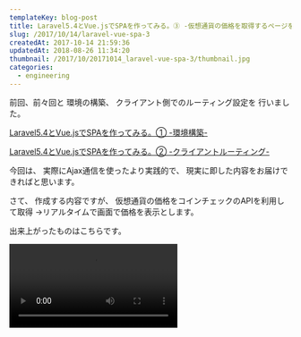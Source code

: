 ```yaml
---
templateKey: blog-post
title: Laravel5.4とVue.jsでSPAを作ってみる。③ -仮想通貨の価格を取得するページを作ってみる-
slug: /2017/10/14/laravel-vue-spa-3
createdAt: 2017-10-14 21:59:36
updatedAt: 2018-08-26 11:34:20
thumbnail: /2017/10/20171014_laravel-vue-spa-3/thumbnail.jpg
categories:
  - engineering
---
```


前回、前々回と
環境の構築、
クライアント側でのルーティング設定を
行いました。

<a href="/2017/10/11/laravel-vue-spa-1/">Laravel5.4とVue.jsでSPAを作ってみる。① -環境構築-</a>

<a href="/2017/10/11/laravel-vue-spa-2/">Laravel5.4とVue.jsでSPAを作ってみる。② -クライアントルーティング-</a>

今回は、
実際にAjax通信を使ったより実践的で、
現実に即した内容をお届けできればと思います。

さて、
作成する内容ですが、
仮想通貨の価格をコインチェックのAPIを利用して取得
→リアルタイムで画面で価格を表示とします。

出来上がったものはこちらです。

<video src="https://s3-ap-northeast-1.amazonaws.com/statics.ver-1-0.net/uploads/2017/10/20171014_laravel-vue-spa-3/spa-sample-step2.mp4" controls/>

コインチェックのAPIを利用して、
実に14種類の仮想通貨のレートを確認できるようにしています。

内部でやっていることは
1. 同サーバDB内の仮想通貨の一覧を取得
2. 1.のそれぞれの仮想通貨に関して価格を取得
です。

<div class="adsense-double-rect"></div>
<h2 class="chapter">同サーバDB内の仮想通貨の一覧を取得</h2>

マイグレーションを書いてDB
に仮想通貨の情報を登録します。

```php

use Illuminate\Support\Facades\Schema;
use Illuminate\Database\Schema\Blueprint;
use Illuminate\Database\Migrations\Migration;
use App\Models\Currency;

class CreateCurrencies extends Migration
{
  /**
   * Run the migrations.
   *
   * @return void
   */
  public function up()
  {
    Schema::create('currencies', function (Blueprint $table) {
      $table->increments('id');
      $table->string('key');
      $table->string('name_ja');
      $table->string('name_en');
      $table->timestamps();
    });

    $data = [
      ['key' => 'btc','name_ja' => 'ビットコイン' , 'name_en' => 'BitCoin'],
      ['key' => 'bch','name_ja' => 'ビットコインキャッシュ' , 'name_en' => 'BitCoinCash'],
      ['key' => 'eth','name_ja' => 'イーサリアム' , 'name_en' => 'Etherium'],
      ['key' => 'etc','name_ja' => 'イーサリアムクラシック' , 'name_en' => 'Etherium Classic'],
      ['key' => 'dao','name_ja' => 'DAO' , 'name_en' => 'DAO'],
      ['key' => 'lsk','name_ja' => 'リスクコイン' , 'name_en' => 'BitCoin'],
      ['key' => 'fct','name_ja' => 'ファクトム' , 'name_en' => 'Factom'],
      ['key' => 'xmr','name_ja' => 'モネロ' , 'name_en' => 'Monero'],
      ['key' => 'rep','name_ja' => 'オーガー' , 'name_en' => 'Augur'],
      ['key' => 'xrp','name_ja' => 'リップル' , 'name_en' => 'Ripple'],
      ['key' => 'zec','name_ja' => 'ジーキャッシュ' , 'name_en' => 'Zcach'],
      ['key' => 'xem','name_ja' => 'ネム' , 'name_en' => 'Xem'],
      ['key' => 'ltc','name_ja' => 'ライトコイン' , 'name_en' => 'Litecoin'],
      ['key' => 'dash','name_ja' => 'DASH' , 'name_en' => 'DASH'],
    ];
    Currency::insert($data);
  }

  /**
   * Reverse the migrations.
   *
   * @return void
   */
  public function down()
  {
    Schema::drop('currencies');
  }
}

```

マイグレーション実行
```bash
php aritsan migrate
```
これでDatabaseの準備はできたので、
これをAjaxでとってきて表示させるまでやりましょう。

APIのルーティング設定。

routes/api.php
```php
<?php use Illuminate\Http\Request;
 use App\Models\Currency;
use GuzzleHttp\Client;
Route::group(['middleware' => 'api'], function() {
  Route::get('currencies',  function() {
    $obj = new Currency();
    $result = $obj->all();
    return json_encode($result);
  });
});

```

これで /api/currenciesにアクセスすると、
json形式の仮想通貨の情報を取得できるようになります。
（ルーティングファイルに処理を書くという。。まあチュートリアルでもやってたし。。）
お次は表示するVueコンポーネントです。

```markup
<template>
  <div class="container">
    <div class="row">
      <div class="col-md-8 col-md-offset-2">
        <div class="panel panel-default">
          <div class="panel-heading">Crypto Currencies</div>

          <div class="panel-body">
            <p>{{message}}</p>
            <ul class="list-unstyled" v-if="is_init">
              <li v-for="(currency, key) in currencies" >
                <span v-on:click="loading">
                  <router-link :to="{ path: '/currencies/' + currency.key }" >{{currency.name_ja}} / {{currency.name_en}}</router-link>
                </span>
              </li>
            </ul>
          </div>
        </div>
      </div>
    </div>
  </div>
</template>

<script>
export default {
  created() {
    this.fetchCurrencies(),
  },
  data() {
    return {
      is_init: false,
      message: "Fetching Data..."
    }
  },
  methods: {
    loading(){
      this.is_loading = true;
      this.message = "Fetching Data...";
    },
    fetchCurrencies() {
      axios.get('/api/currencies')
      .then(res =>  {
        this.currencies = res.data;
        this.is_loading = false;
        this.is_init = true;
        this.message = "";
      });
    }
}
</script>

```

ここまででとりあえず、仮想通貨の一覧を取得はできて、
Ajax通信も使えています。

<img class="post-image" src="https://s3-ap-northeast-1.amazonaws.com/statics.ver-1-0.net/uploads/2017/10/20171014_laravel-vue-spa-3/demo.png" alt="demo"/>

が、ここまでだとリアルタイムに価格を表示していく！！
というSPAの面白さみたいなものがないので、
さらにそれぞれの価格を取得するように修正していきます。

<h2 class="chapter">APIで仮想通貨の価格を取得する</h2>

APIはこちらのコインチェックのAPIを使用します。
<a href="https://coincheck.com/ja/documents/exchange/api">https://coincheck.com/ja/documents/exchange/api</a>

価格設定の部分のAPIのルーティングを設定します。
routes/api.phpに以下のルーティングを設定します。

```php
Route::get('rate/{currency}',  function($currency) {
        $res = [ 'currency' => $currency ,'btc' => 0 , 'jpy' => 0 ];
        if ( $res['currency'] === ''){
            $res['currency'] = 'btc';
        }
        $client = new Client();
        $url = "https://coincheck.com/api/rate/${currency}_jpy";
        $response = $client->request('GET',$url);
        $res['jpy'] = json_decode($response->getBody())->rate;

        if($currency != 'btc'){
            $url = "https://coincheck.com/api/rate/${currency}_btc";
            $response = $client->request('GET',$url);
            $res['btc'] = json_decode($response->getBody())->rate;
        }

        if ($response->getStatusCode() === 200) {
            return response()->json($res);
        } else {
            return json_encode(['error']);
        }
    });

```
ここでは、
仮想通貨の円建て、ビットコイン建てのレートを取得して
返却しています。

次に、Index.vueのhtml部分に以下のタグを追加し、
```markup
<div class="row">
    <div class="col-md-8 col-md-offset-2">
    <div class="panel panel-default">
      <div class="panel-heading">Crypto Currency Rate</div>

      <div class="panel-body">
      <p>{{message}}</p>
      <ul class="list-unstyled" v-if="!is_loading">
        <li>
        1{{name.toUpperCase()}} =   <span class="h2">{{currency.jpy.toLocaleString()}}</span> JPY
        </li>
        <li v-if="name != 'btc'">
        1{{name.toUpperCase()}} =   <span class="h2">{{currency.btc.toLocaleString()}}</span> BTC
        </li>
      </ul>

      </div>
    </div>
    </div>
  </div>

```
javascipt部分を以下のようにします。

```javascript
<script>
export default {
  created() {
    this.fetchCurrencies(),
    this.fetchRate(),
    this.timer = setInterval(this.fetchRate, 2000)
  },
  props:['name'],
  data() {
    return {
      currency: { 'currency':'', 'jpy': 0 , 'btc':0 },
      is_init: false,
      is_loading: true,
      message: "Fetching Data..."
    }
  },
  methods: {
    loading(){
      this.is_loading = true;
      this.message = "Fetching Data...";
    },
    fetchCurrencies() {
      axios.get('/api/currencies')
      .then(res =>  {
        this.currencies = res.data;
        this.is_loading = false;
        this.is_init = true;
        this.message = "";
      });
    },
    fetchRate() {
      if (this.name === undefined){
        this.name = 'btc';
      }
      axios.get('/api/rate/' + this.name)
      .then(res =>  {
        this.currency.btc = res.data.btc;
        this.currency.jpy = res.data.jpy;
        this.name = res.data.currency;
        this.is_loading = false;
        this.message = "";
      });

    },
    cancelAutoUpdate: function() {
      clearInterval(this.timer)
    }
  },
  beforeDestroy() {clearInterval(this.timer)}
}
</script>

```
あとは、cssなどを多少直すと
上の動画のような感じになります。

コードはここに置いておきます。

https://github.com/version-1/spa-sample

<h2 class="chapter">まとめ</h2>

以上、ここまでで
クライアント側でレンダリングして、
必要なデータはAPIでとってくる。
という感じでサクサク動くSPAを作ってきました。

基本の部分は紹介したので、
あとは各々の興味次第という感じですね。

構築した感想としては、
ユーザ側からの使用感として、リロードの待ち時間が短くすみ
サクサク動くという点で良い気がきましたが、
やはりコードの管理が煩雑になりそうな気がしています、
ビュー側でそれなりのコードを各必要があるのでコード量が多くなり
大変そうです。

あとは、以前にも仮想通貨の価格を取得する記事を
書いたのですが、そこからビットコインの価格が5,6倍とかに
なっています。
恐ろしや。。

<a href="/2017/04/28/node-js-realtime/">[Node.js]ビットコインの価格をリアルタイムにDBに保存する。</a>

以上です！！

&nbsp;
